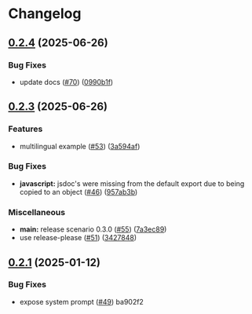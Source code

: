 # Changelog

## [0.2.4](https://github.com/langwatch/scenario/compare/javascript/v0.2.3...javascript/v0.2.4) (2025-06-26)


### Bug Fixes

* update docs ([#70](https://github.com/langwatch/scenario/issues/70)) ([0990b1f](https://github.com/langwatch/scenario/commit/0990b1fcfc652171dd0b9b7bc25a4d61c7fc8121))

## [0.2.3](https://github.com/langwatch/scenario/compare/javascript/v0.2.2...javascript/v0.2.3) (2025-06-26)


### Features

* multilingual example ([#53](https://github.com/langwatch/scenario/issues/53)) ([3a594af](https://github.com/langwatch/scenario/commit/3a594afc47b630ff035d3fc1ed4a179f502f6a78))


### Bug Fixes

* **javascript:** jsdoc's were missing from the default export due to being copied to an object ([#46](https://github.com/langwatch/scenario/issues/46)) ([957ab3b](https://github.com/langwatch/scenario/commit/957ab3b0d2a0e49cc34c64f5b6616078f7ca643e))


### Miscellaneous

* **main:** release scenario 0.3.0 ([#55](https://github.com/langwatch/scenario/issues/55)) ([7a3ec89](https://github.com/langwatch/scenario/commit/7a3ec8940079cb55f2535063e6a6b1471f0a2989))
* use release-please ([#51](https://github.com/langwatch/scenario/issues/51)) ([3427848](https://github.com/langwatch/scenario/commit/342784875bd3ffa8fbf39b8ecca3a14ec8fb8661))

## [0.2.1](https://github.com/langwatch/scenario/compare/javascript/v0.2.0...javascript/v0.2.1) (2025-01-12)

### Bug Fixes

- expose system prompt ([#49](https://github.com/langwatch/scenario/issues/49)) ba902f2
